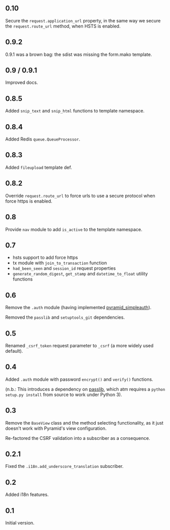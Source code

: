 
## 0.10

Secure the `request.application_url` property, in the same way we secure the
`request.route_url` method, when HSTS is enabled.

## 0.9.2

0.9.1 was a brown bag: the sdist was missing the form.mako template.

## 0.9 / 0.9.1

Improved docs.

## 0.8.5

Added ``snip_text`` and ``snip_html`` functions to template namespace.

## 0.8.4

Added Redis ``queue.QueueProcessor``.

## 0.8.3

Added `fileupload` template def.

## 0.8.2

Override ``request.route_url`` to force urls to use a secure protocol when
force https is enabled.

## 0.8

Provide `nav` module to add `is_active` to the template namespace.

## 0.7

* hsts support to add force https
* tx module with `join_to_transaction` function
* `had_been_seen` and `session_id` request properties
* `generate_random_digest`, `get_stamp` and `datetime_to_float` utility functions

## 0.6

Remove the `.auth` module (having implemented 
[pyramid_simpleauth](http://github.com/thruflo/pyramid_simple_auth)).

Removed the `passlib` and `setuptools_git` dependencies.

## 0.5

Renamed `_csrf_token` request parameter to `_csrf` (a more widely used default).

## 0.4

Added `.auth` module with password `encrypt()` and `verify()` functions.  

(n.b.: This introduces a dependency on 
[passlib](http://pypi.python.org/pypi/passlib/), which atm requires a 
`python setup.py install` from source to work under Python 3).

## 0.3

Remove the ``BaseView`` class and the method selecting functionality, as it
just doesn't work with Pyramid's view configuration.

Re-factored the CSRF validation into a subscriber as a consequence.

## 0.2.1

Fixed the `.i18n.add_underscore_translation` subscriber.

## 0.2

Added i18n features.

## 0.1

Initial version.
